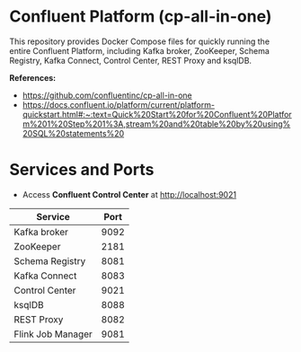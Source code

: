# Confluent Platform (cp-all-in-one)
This repository provides Docker Compose files for quickly running the entire Confluent Platform, including Kafka broker, ZooKeeper, Schema Registry, Kafka Connect, Control Center, REST Proxy and ksqlDB.

**References:**
- https://github.com/confluentinc/cp-all-in-one
- https://docs.confluent.io/platform/current/platform-quickstart.html#:~:text=Quick%20Start%20for%20Confluent%20Platform%201%20Step%201%3A,stream%20and%20table%20by%20using%20SQL%20statements%20

# Services and Ports
- Access **Confluent Control Center** at [http://localhost:9021](http://localhost:9021)

| Service                | Port   |
|------------------------|--------|
| Kafka broker           | 9092   |
| ZooKeeper              | 2181   |
| Schema Registry        | 8081   |
| Kafka Connect          | 8083   |
| Control Center         | 9021   |
| ksqlDB                 | 8088   |
| REST Proxy             | 8082   |
| Flink Job Manager      | 9081   |

